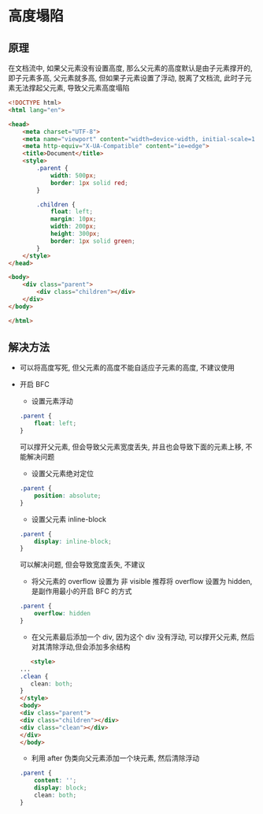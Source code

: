 # 高度塌陷

## 原理
在文档流中, 如果父元素没有设置高度, 那么父元素的高度默认是由子元素撑开的, 即子元素多高, 父元素就多高, 但如果子元素设置了浮动, 脱离了文档流, 此时子元素无法撑起父元素, 导致父元素高度塌陷

``` html
<!DOCTYPE html>
<html lang="en">

<head>
    <meta charset="UTF-8">
    <meta name="viewport" content="width=device-width, initial-scale=1.0">
    <meta http-equiv="X-UA-Compatible" content="ie=edge">
    <title>Document</title>
    <style>
        .parent {
            width: 500px;
            border: 1px solid red;
        }

        .children {
            float: left;
            margin: 10px;
            width: 200px;
            height: 300px;
            border: 1px solid green;
        }
    </style>
</head>

<body>
    <div class="parent">
        <div class="children"></div>
    </div>
</body>

</html>
```

## 解决方法
 + 可以将高度写死, 但父元素的高度不能自适应子元素的高度, 不建议使用
 + 开启 BFC
    + 设置元素浮动
    ```css
    .parent {
        float: left;
    }
    ```
    可以撑开父元素, 但会导致父元素宽度丢失, 并且也会导致下面的元素上移, 不能解决问题

    + 设置父元素绝对定位 
    ```css
    .parent {
        position: absolute;
    }
    ```

    + 设置父元素 inline-block
    ```css
    .parent {
        display: inline-block;
    }
    ```
    可以解决问题, 但会导致宽度丢失, 不建议

    + 将父元素的 overflow 设置为 非 visible
    推荐将 overflow 设置为 hidden, 是副作用最小的开启 BFC 的方式
    ```css
    .parent {
        overflow: hidden
    }
    ```

    + 在父元素最后添加一个 div, 因为这个 div 没有浮动, 可以撑开父元素, 然后对其清除浮动,但会添加多余结构
    ```html
       <style>
   ...
   .clean {
       clean: both;
   }
   </style>
   <body>
   <div class="parent">
   <div class="children"></div>
   <div class="clean"></div>
   </div>
   </body>
    ```
    + 利用 after 伪类向父元素添加一个块元素, 然后清除浮动
    ```css
    .parent {
        content: '';
        display: block;
        clean: both;
    }
    ```